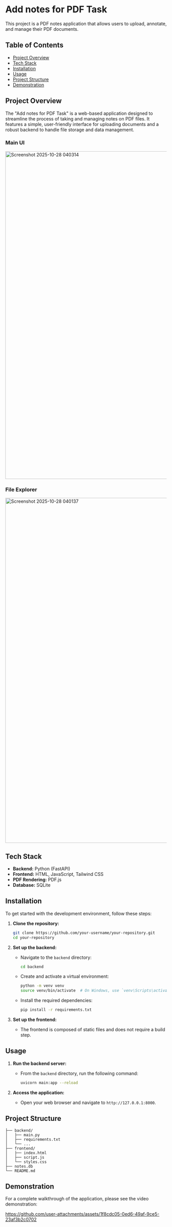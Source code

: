 # Add notes for PDF Task

This project is a PDF notes application that allows users to upload, annotate, and manage their PDF documents.

## Table of Contents

- [Project Overview](#project-overview)
- [Tech Stack](#tech-stack)
- [Installation](#installation)
- [Usage](#usage)
- [Project Structure](#project-structure)
- [Demonstration](#demonstration)

## Project Overview

The "Add notes for PDF Task" is a web-based application designed to streamline the process of taking and managing notes on PDF files. It features a simple, user-friendly interface for uploading documents and a robust backend to handle file storage and data management.

### Main UI
<img width="1911" height="1023" alt="Screenshot 2025-10-28 040314" src="https://github.com/user-attachments/assets/cb521b8e-93e7-4463-8098-6d1e7de4ed84" />


### File Explorer
<img width="1919" height="1077" alt="Screenshot 2025-10-28 040137" src="https://github.com/user-attachments/assets/77d5d31a-3584-4af0-ade0-4e3a274cab6a" />


## Tech Stack

- **Backend:** Python (FastAPI)
- **Frontend:** HTML, JavaScript, Tailwind CSS
- **PDF Rendering:** PDF.js
- **Database:** SQLite

## Installation

To get started with the development environment, follow these steps:

1.  **Clone the repository:**
    ```bash
    git clone https://github.com/your-username/your-repository.git
    cd your-repository
    ```

2.  **Set up the backend:**
    - Navigate to the `backend` directory:
      ```bash
      cd backend
      ```
    - Create and activate a virtual environment:
      ```bash
      python -m venv venv
      source venv/bin/activate  # On Windows, use `venv\Scripts\activate`
      ```
    - Install the required dependencies:
      ```bash
      pip install -r requirements.txt
      ```

3.  **Set up the frontend:**
    - The frontend is composed of static files and does not require a build step.

## Usage

1.  **Run the backend server:**
    - From the `backend` directory, run the following command:
      ```bash
      uvicorn main:app --reload
      ```

2.  **Access the application:**
    - Open your web browser and navigate to `http://127.0.0.1:8000`.

## Project Structure

```
├── backend/
│   ├── main.py
│   ├── requirements.txt
│   └── ...
├── frontend/
│   ├── index.html
│   ├── script.js
│   └── styles.css
├── notes.db
└── README.md
```

## Demonstration

For a complete walkthrough of the application, please see the video demonstration:


https://github.com/user-attachments/assets/1f8cdc05-0ed6-49af-9ce5-23af3b2c0702



